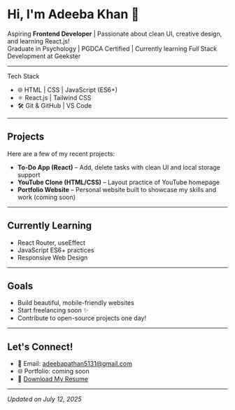 # Hi, I'm Adeeba Khan 👋

Aspiring **Frontend Developer** |  Passionate about clean UI, creative design, and learning React.js!  
Graduate in Psychology |  PGDCA Certified |  Currently learning Full Stack Development at Geekster

---

 Tech Stack
- 🌐 HTML | CSS | JavaScript (ES6+)
- ⚛️ React.js | Tailwind CSS
- 🛠️ Git & GitHub | VS Code
  
---

## Projects
Here are a few of my recent projects:
- **To-Do App (React)** – Add, delete tasks with clean UI and local storage support
- **YouTube Clone (HTML/CSS)** – Layout practice of YouTube homepage
- **Portfolio Website** – Personal website built to showcase my skills and work (coming soon)

---

## Currently Learning
- React Router, useEffect
- JavaScript ES6+ practices
- Responsive Web Design

---

## Goals
- Build beautiful, mobile-friendly websites
- Start freelancing soon ✨
- Contribute to open-source projects one day!

---

##  Let's Connect!
- 📧 Email: adeebapathan5131@gmail.com
- 🌐 Portfolio: coming soon
- 📝 [Download My Resume](./Adeeba_Khan_Fresher_Resume.docx)

---

_Updated on July 12, 2025_
